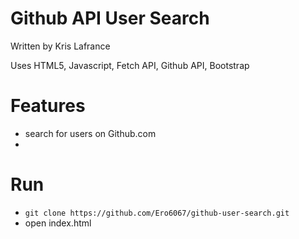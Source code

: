 # Github API User Search
Written by Kris Lafrance

Uses HTML5, Javascript, Fetch API, Github API, Bootstrap

# Features

* search for users on Github.com
* 

# Run

* `git clone https://github.com/Ero6067/github-user-search.git`
* open index.html
